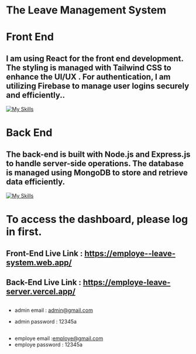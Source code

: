 # The Leave Management System

# Front End



## I am using React for the front end development. The styling is managed with Tailwind CSS to enhance the UI/UX . For authentication, I am utilizing Firebase to manage user logins securely and efficiently..

[![My Skills](https://skillicons.dev/icons?i=react,js,html,tailwind,css,firebase)](https://skillicons.dev)

##

##

# Back End

## The back-end is built with Node.js and Express.js to handle server-side operations. The database is managed using MongoDB to store and retrieve data efficiently.

[![My Skills](https://skillicons.dev/icons?i=nodejs,express,mongodb)](https://skillicons.dev)

##

##

#  To access the dashboard, please log in first.

## Front-End Live Link : https://employe--leave-system.web.app/

## Back-End Live Link : https://employe-leave-server.vercel.app/

##

##

- admin email : admin@gmail.com

- admin password : 12345a

##

##

- employe email :employe@gmail.com
- employe password : 12345a